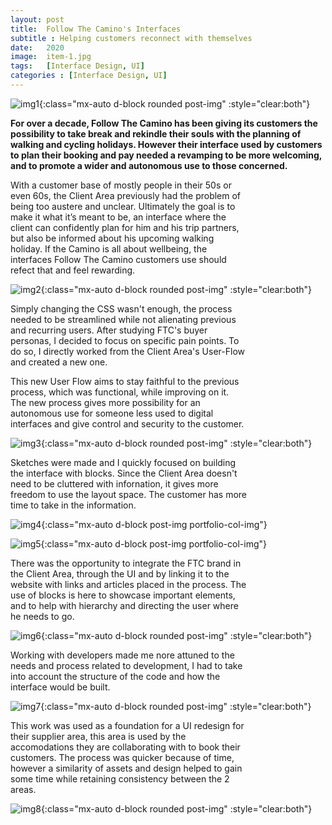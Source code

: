 ```yaml
---
layout: post
title:  Follow The Camino's Interfaces
subtitle : Helping customers reconnect with themselves
date:   2020
image:  item-1.jpg
tags:   [Interface Design, UI]
categories : [Interface Design, UI]
---
```

![img1]({{site.baseurl}}/projects/images/ftc-interfaces/img-2.jpg){:class="mx-auto d-block rounded post-img" :style="clear:both"}

**For over a decade, Follow The Camino has been giving its customers the possibility to take break and rekindle their souls with the planning of walking and cycling holidays. However their interface used by customers to plan their booking and pay needed a revamping to be more welcoming, and to promote a wider and autonomous use to those concerned.**

<div style="clear:both; max-width:75%" class="paragraph">With a customer base of mostly people in their 50s or even 60s, the Client Area previously had the problem of being too austere and unclear. Ultimately the goal is to make it what it’s meant to be, an interface where the client can confidently plan for him and his trip partners, but also be informed about his upcoming walking holiday. If the Camino is all about wellbeing, the interfaces Follow The Camino customers use should refect that and feel rewarding.</div>

![img2]({{site.baseurl}}/projects/images/ftc-interfaces/img-5.jpg){:class="mx-auto d-block rounded post-img" :style="clear:both"}

<div style="clear:both; max-width:75%" class="paragraph">Simply changing the CSS wasn't enough, the process needed to be streamlined while not alienating previous and recurring users. After studying FTC's buyer personas, I decided to focus on specific pain points. To do so, I directly worked from the Client Area's User-Flow and created a new one.

This new User Flow aims to stay faithful to the previous process, which was functional, while improving on it. The new process gives more possibility for an autonomous use for someone less used to digital interfaces and give control and security to the customer.</div>

![img3]({{site.baseurl}}/projects/images/ftc-interfaces/img-4.jpg){:class="mx-auto d-block rounded post-img" :style="clear:both"}

<div style="clear:both; max-width:75%" class="paragraph">Sketches were made and I quickly focused on building the interface with blocks. Since the Client Area doesn't need to be cluttered with infornation, it gives more freedom to use the layout space. The customer has more time to take in the information. </div>

![img4]({{site.baseurl}}/projects/images/ftc-interfaces/img-1.jpg){:class="mx-auto d-block post-img portfolio-col-img"}

![img5]({{site.baseurl}}/projects/images/ftc-interfaces/img-3.jpg){:class="mx-auto d-block post-img portfolio-col-img"}

<div style="clear:both; max-width:75%" class="paragraph">There was the opportunity to integrate the FTC brand in the Client Area, through the UI and by linking it to the website with links and articles placed in the process. The use of blocks is here to showcase important elements, and to help with hierarchy and directing the user where he needs to go.</div>

![img6]({{site.baseurl}}/projects/images/ftc-interfaces/img-6.jpg){:class="mx-auto d-block rounded post-img" :style="clear:both"}

<div style="clear:both; max-width:75%" class="paragraph">Working with developers made me nore attuned to the needs and process related to development, I had to take into account the structure of the code and how the interface would be built.</div>

![img7]({{site.baseurl}}/projects/images/ftc-interfaces/img-7.jpg){:class="mx-auto d-block rounded post-img" :style="clear:both"}

<div style="clear:both; max-width:75%" class="paragraph">This work was used as a foundation for a UI redesign for their supplier area, this area is used by the accomodations they are collaborating with to book their customers. The process was quicker because of time, however a similarity of assets and design helped to gain some time while retaining consistency between the 2 areas.</div>

![img8]({{site.baseurl}}/projects/images/ftc-interfaces/img-8.jpg){:class="mx-auto d-block rounded post-img" :style="clear:both"}
